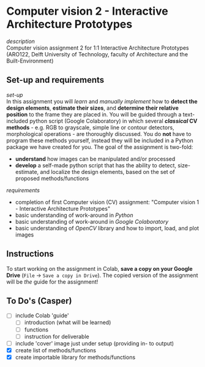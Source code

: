 # Computer vision 2 - Interactive Architecture Prototypes

*description* <br />
Computer vision assignment 2 for 1:1 Interactive Architecture Prototypes (ARO122, Delft University of Technology, faculty of Architecture and the Built-Environment)

## Set-up and requirements

*set-up* <br />
In this assignment you will _learn_ and _manually implement_ how to **detect the design elements**, **estimate their sizes**, and **determine their relative position** to the frame they are placed in. You will be guided through a text-included python script (Google Colaboratory) in which several ***classical* CV methods**  - e.g. RGB to grayscale, simple line or contour detectors, morphological operations - are thoroughly discussed. You do **not** have to program these methods yourself, instead they will be included in a Python package we have created for you. The goal of the assignment is two-fold: 

- **understand** how images can be manipulated and/or processed
- **develop** a self-made python script that has the ability to detect, size-estimate, and localize the design elements, based on the set of proposed methods/functions

*requirements* <br />
- completion of first Computer vision (CV) assignment: "Computer vision 1 - Interactive Architecture Prototypes"
- basic understanding of work-around in _Python_
- basic understanding of work-around in _Google Colaboratory_
- basic understanding of _OpenCV_ library and how to import, load, and plot images

## Instructions

To start working on the assignment in Colab, **save a copy on your Google Drive** (`File` -> `Save a copy in Drive`). The copied version of the assignment will be *the* guide for the assignment!

## To Do's (Casper)
- [ ] include Colab 'guide'
  - [ ] introduction (what will be learned)
  - [ ] functions
  - [ ] instruction for deliverable
- [ ] include 'cover' image just under setup (providing in- to output)
- [x] create list of methods/functions
- [x] create importable library for methods/functions
